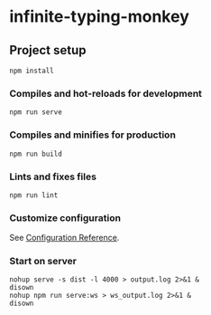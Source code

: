 # infinite-typing-monkey

## Project setup
```
npm install
```

### Compiles and hot-reloads for development
```
npm run serve
```

### Compiles and minifies for production
```
npm run build
```

### Lints and fixes files
```
npm run lint
```

### Customize configuration
See [Configuration Reference](https://cli.vuejs.org/config/).

### Start on server
```
nohup serve -s dist -l 4000 > output.log 2>&1 &
disown
nohup npm run serve:ws > ws_output.log 2>&1 &
disown
```